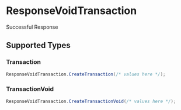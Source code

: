 # ResponseVoidTransaction

Successful Response


## Supported Types

### Transaction

```csharp
ResponseVoidTransaction.CreateTransaction(/* values here */);
```

### TransactionVoid

```csharp
ResponseVoidTransaction.CreateTransactionVoid(/* values here */);
```

